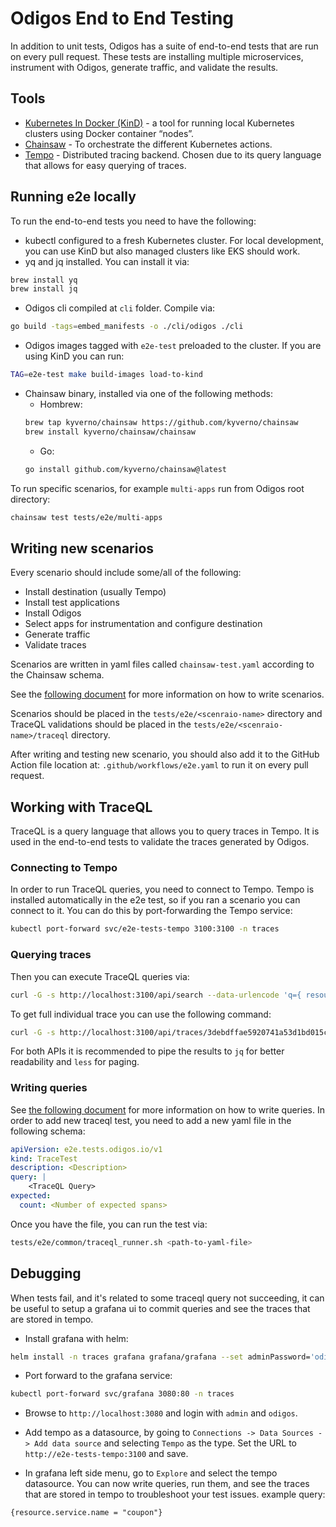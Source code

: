 # Odigos End to End Testing
In addition to unit tests, Odigos has a suite of end-to-end tests that are run on every pull request.
These tests are installing multiple microservices, instrument with Odigos, generate traffic, and validate the results.

## Tools
- [Kubernetes In Docker (KinD)](https://kind.sigs.k8s.io/) - a tool for running local Kubernetes clusters using Docker container “nodes”.
- [Chainsaw](https://kyverno.github.io/chainsaw/) - To orchestrate the different Kubernetes actions.
- [Tempo](https://github.com/grafana/tempo) - Distributed tracing backend. Chosen due to its query language that allows for easy querying of traces.

## Running e2e locally
To run the end-to-end tests you need to have the following:
- kubectl configured to a fresh Kubernetes cluster. For local development, you can use KinD but also managed clusters like EKS should work.
- yq and jq installed. You can install it via:
```bash
brew install yq
brew install jq
```
- Odigos cli compiled at `cli` folder. Compile via:
```bash
go build -tags=embed_manifests -o ./cli/odigos ./cli
```
- Odigos images tagged with `e2e-test` preloaded to the cluster. If you are using KinD you can run:
```bash
TAG=e2e-test make build-images load-to-kind 
```
- Chainsaw binary, installed via one of the following methods:
  - Hombrew:
  ```bash
  brew tap kyverno/chainsaw https://github.com/kyverno/chainsaw
  brew install kyverno/chainsaw/chainsaw
  ```
  - Go:
  ```bash
  go install github.com/kyverno/chainsaw@latest
  ```

To run specific scenarios, for example `multi-apps` run from Odigos root directory:
```bash
chainsaw test tests/e2e/multi-apps
```

## Writing new scenarios
Every scenario should include some/all of the following:
- Install destination (usually Tempo)
- Install test applications
- Install Odigos
- Select apps for instrumentation and configure destination
- Generate traffic
- Validate traces

Scenarios are written in yaml files called `chainsaw-test.yaml` according to the Chainsaw schema.

See the [following document](https://kyverno.github.io/chainsaw/latest/test/) for more information on how to write scenarios.

Scenarios should be placed in the `tests/e2e/<scenraio-name>` directory and TraceQL validations should be placed in the `tests/e2e/<scenraio-name>/traceql` directory.

After writing and testing new scenario, you should also add it to the GitHub Action file location at:
`.github/workflows/e2e.yaml` to run it on every pull request.

## Working with TraceQL
TraceQL is a query language that allows you to query traces in Tempo.
It is used in the end-to-end tests to validate the traces generated by Odigos.

### Connecting to Tempo
In order to run TraceQL queries, you need to connect to Tempo.
Tempo is installed automatically in the e2e test, so if you ran a scenario you can connect to it.
You can do this by port-forwarding the Tempo service:
```bash
kubectl port-forward svc/e2e-tests-tempo 3100:3100 -n traces
```

### Querying traces
Then you can execute TraceQL queries via:
```bash
curl -G -s http://localhost:3100/api/search --data-urlencode 'q={ resource.odigos.version = "e2e-test"}'
```

To get full individual trace you can use the following command:
```bash
curl -G -s http://localhost:3100/api/traces/3debdffae5920741a53d1bd015c62b29
```

For both APIs it is recommended to pipe the results to `jq` for better readability and `less` for paging.

### Writing queries
See [the following document](https://grafana.com/docs/tempo/latest/traceql/) for more information on how to write queries.
In order to add new traceql test, you need to add a new yaml file in the following schema:
```yaml
apiVersion: e2e.tests.odigos.io/v1
kind: TraceTest
description: <Description>
query: |
    <TraceQL Query>
expected:
  count: <Number of expected spans>
```

Once you have the file, you can run the test via:
```bash
tests/e2e/common/traceql_runner.sh <path-to-yaml-file>
```

## Debugging

When tests fail, and it's related to some traceql query not succeeding, it can be useful to setup a grafana ui to commit queries and see the traces that are stored in tempo.

- Install grafana with helm:

```bash
helm install -n traces grafana grafana/grafana --set adminPassword='odigos'
```

- Port forward to the grafana service:

```bash
kubectl port-forward svc/grafana 3080:80 -n traces
```

- Browse to `http://localhost:3080` and login with `admin` and `odigos`.

- Add tempo as a datasource, by going to `Connections -> Data Sources -> Add data source` and selecting `Tempo` as the type. Set the URL to `http://e2e-tests-tempo:3100` and save.

- In grafana left side menu, go to `Explore` and select the tempo datasource. You can now write queries, run them, and see the traces that are stored in tempo to troubleshoot your test issues. example query:

```
{resource.service.name = "coupon"}
```


